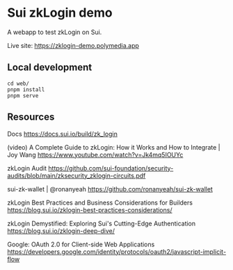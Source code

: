 # Sui zkLogin demo

A webapp to test zkLogin on Sui.

Live site: https://zklogin-demo.polymedia.app

## Local development

```
cd web/
pnpm install
pnpm serve
```

## Resources

Docs
https://docs.sui.io/build/zk_login

(video) A Complete Guide to zkLogin: How it Works and How to Integrate | Joy Wang
https://www.youtube.com/watch?v=Jk4mq5IOUYc

zkLogin Audit
https://github.com/sui-foundation/security-audits/blob/main/zksecurity_zklogin-circuits.pdf

sui-zk-wallet | @ronanyeah
https://github.com/ronanyeah/sui-zk-wallet

zkLogin Best Practices and Business Considerations for Builders
https://blog.sui.io/zklogin-best-practices-considerations/

zkLogin Demystified: Exploring Sui's Cutting-Edge Authentication
https://blog.sui.io/zklogin-deep-dive/

Google: OAuth 2.0 for Client-side Web Applications
https://developers.google.com/identity/protocols/oauth2/javascript-implicit-flow
